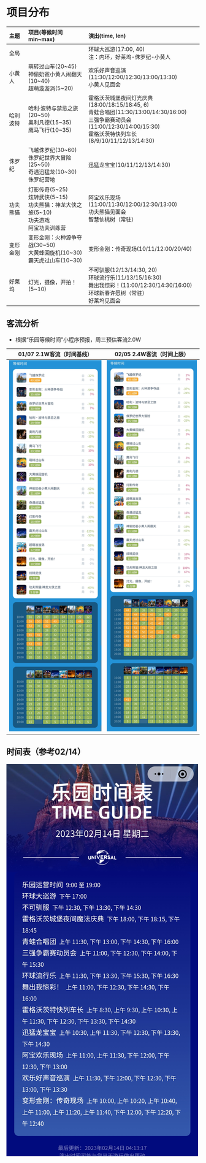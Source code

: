 # 项目分布

| 主题 | 项目(等候时间min~max) | 演出(time, len) |
| :--- | :--- | :--- |
| 全局 | | 环球大巡游(17:00, 40)<br>注：内环，好莱坞-侏罗纪-小黄人
| 小黄人 | 萌转过山车(20~45)<br>神偷奶爸小黄人闹翻天(10~40)<br>超萌漩漩涡(5~20) | 欢乐好声音巡演(11:30/12:00/12:30/13:00/13:30)<br>小黄人见面会 |
| 哈利波特 | 哈利·波特与禁忌之旅(20~50)<br>奥利凡德(15~35)<br>鹰马飞行(10~35) | 霍格沃茨城堡夜间灯光庆典(18:00/18:15/18:45, 6)<br>青蛙合唱团(11:30/13:00/14:30/16:00)<br>三强争霸赛动员会(11:00/12:30/14:00/15:30)<br>霍格沃茨特快列车长(8/9/10/11/12/13/14:30) |
| 侏罗纪 | 飞越侏罗纪(30~60)<br>侏罗纪世界大冒险(25~50)<br>奇遇迅猛龙(10~30)<br>侏罗纪营地 | 迅猛龙宝宝(10/11/12/13/14:30) |
| 功夫熊猫 | 灯影传奇(5~25)<br>炫转武侠(5~15)<br>功夫熊猫：神龙大侠之旅(5~10)<br>功夫游戏<br>阿宝功夫训练营 | 阿宝欢乐现场(11:00/11:30/12:00/12:30/13:00)<br>功夫熊猫见面会<br>智慧仙桃树（常驻）  |
| 变形金刚 | 变形金刚：火种源争夺战(30~50)<br>大黄蜂回旋机(10~30)<br>霸天虎过山车(10~30) | 变形金刚：传奇现场(10/11/12:00/20/40) |
| 好莱坞 | 灯光，摄像，开拍！(5~10) | 不可驯服(12/13/14:30, 20)<br>环球流行乐(11/13/15/16:30)<br>舞出我惊彩！(11:00/12:30/14:30/16:00)<br>环球新春许愿树（常驻）<br>好莱坞见面会 |

## 客流分析
- 根据“乐园等候时间”小程序预报，周三预估客流2.0W

| 01/07 2.1W客流（时间基线） | 02/05 2.4W客流（时间上限） |
| :----------: | :----------: |
| ![0107](0107-2.1W.jpg) | ![0205](0205-2.4W.jpg) |

## 时间表（参考02/14）
![TimeGuide](TimeGuide.jpg)
